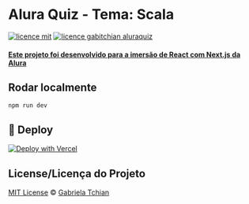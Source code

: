 # Alura Quiz - Tema: Scala
[![licence mit](https://img.shields.io/badge/licence-MIT-green.svg)](https://github.com/gabitchian/aluraquiz/blob/main/LICENSE.md) [![licence gabitchian aluraquiz](https://img.shields.io/badge/gabitchian-ScalaQuiz-blue)](https://github.com/gabitchian/aluraquiz)

#### [Este projeto foi desenvolvido para a imersão de React com Next.js da Alura](https://github.com/alura-challenges/aluraquiz-base)

## Rodar localmente
```
npm run dev
```

## :rocket: Deploy
[![Deploy with Vercel](https://vercel.com/button)](https://aluraquiz.gabitchian.vercel.app/)

## License/Licença do Projeto
[MIT License](./LICENSE.md) © [Gabriela Tchian](https://github.com/gabitchian)
